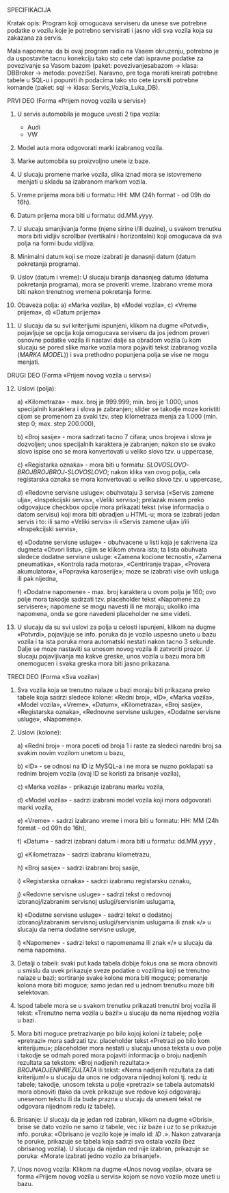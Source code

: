 SPECIFIKACIJA

Kratak opis:
	Program koji omogucava serviseru da unese sve potrebne podatke o vozilu koje 	je potrebno servisirati i jasno vidi sva vozila koja su zakazana za servis.
	
Mala napomena: da bi ovaj program radio na Vasem okruzenju, potrebno je da uspostavite tacnu konekciju tako sto cete dati ispravne podatke za povezivanje sa Vasom bazom (paket: povezivanjesabazom -> klasa: DBBroker -> metoda: poveziSe). Naravno, pre toga morati kreirati potrebne tabele u SQL-u i popuniti ih podacima tako sto cete izvrsiti potrebne komande 
(paket: sql -> klasa: Servis_Vozila_Luka_DB).


PRVI DEO (Forma «Prijem novog vozila u servis»)

1. U servis automobila je moguce uvesti 2 tipa vozila: 
	- Audi
	- VW

2. Model auta mora odgovorati marki izabranog vozila.

3. Marke automobila su proizvoljno unete iz baze.

4. U slucaju promene marke vozila, slika iznad mora se istovremeno menjati u skladu sa izabranom markom vozila.

5. Vreme prijema mora biti u formatu: HH: MM (24h format - od 09h do 16h).

6. Datum prijema mora biti u formatu: dd.MM.yyyy.

7. U slucaju smanjivanja forme (njene sirine i/ili duzine), u svakom trenutku mora biti vidljiv scrollbar (vertikalni i horizontalni) koji omogucava da sva polja na formi budu vidljiva.

8. Minimalni datum koji se moze izabrati je danasnji datum (datum pokretanja programa).

9. Uslov (datum i vreme): U slucaju biranja danasnjeg datuma (datuma pokretanja programa), mora se proveriti vreme. Izabrano vreme mora biti nakon trenutnog vremena pokretanja forme.

10. Obaveza polja: 
	a) «Marka vozila», 
	b) «Model vozila»,
	c) «Vreme prijema»,
	d) «Datum prijema»

11. U slucaju da su svi kriterijumi ispunjeni, klikom na dugme «Potvrdi», pojavljuje se opcija koja omogucava serviseru da jos jednom proveri osnovne podatke vozila ili nastavi dalje sa obradom vozila (u kom slucaju se pored slike marke vozila mora pojaviti tekst izabranog vozila ($MARKA$ $MODEL$)) i sva prethodno popunjena polja se vise ne mogu menjati.


DRUGI DEO (Forma «Prijem novog vozila u servis»)


12. Uslovi (polja):
	
 	a) «Kilometraza» - max. broj je 999.999; min. broj je 1.000; unos specijalnih 	karaktera i slova je zabranjen; 	slider se takodje moze koristiti cijom se promenom za svaki tzv. step kilometraza menja za 1.000 (min. step 0; 	    	    max. step 200.000),
	
   	b) «Broj sasije» - mora sadrzati tacno 7 cifara; unos brojeva i slova je dozvoljen; 	unos specijalnih karaktera 	   je zabranjen; nakon sto se svako slovo ispise ono se mora konvertovati u veliko slovo tzv. u uppercase,
	
	c) «Registarka oznaka» - mora biti u formatu:
	$SLOVOSLOVO$-$BROJBROJBROJ$-$SLOVOSLOVO$; nakon klika van ovog 	polja, cela registarska oznaka se mora konvertovati 	    u veliko slovo tzv. u uppercase,
	
 	d) «Redovne servisne usluge»: obuhvataju 3 servisa («Servis zamene ulja», 	«Inspekcijski servis», «Veliki 		servis»); prelazak misem preko odgovajuce 	checkbox opcije mora prikazati tekst (vise informacija o datom 		servisu) koji mora 	biti obradjen u HTML-u; mora se izabrati jedan servis i to: ili samo «Veliki 	servis» ili 	    «Servis zamene ulja» i/ili «Inspekcijski servis»,
	
 	e) «Dodatne servisne usluge» - obuhvacene u listi koja je sakrivena iza dugmeta 	«Otvori listu», cijim se 	klikom otvara ista; ta lista obuhvata sledece dodatne 	servisne usluge: «Zamena kocione tecnosti», «Zamena 	           pneumatika», «Kontrola 	rada 	motora», «Centriranje trapa», «Provera akumulatora», «Popravka 	karoserije»; moze 	se izabrati vise ovih usluga ili pak nijedna,
	
 	f) «Dodatne napomene» - max. broj karaktera u ovom polju je 160; ovo polje 	mora 	takodje sadrzati tzv. 		placeholder tekst «Napomene za servisere»; 	napomene se mogu navesti ili ne moraju; ukoliko ima napomena, onda 	   se gore navedeni placeholder ne sme videti.

13. U slucaju da su svi uslovi za polja u celosti ispunjeni, klikom na dugme «Potvrdi», pojavljuje se info. poruka da je vozilo uspesno uneto u bazu vozila i ta ista poruka mora automatski nestati nakon tacno 3 sekunde. Dalje se moze nastaviti sa unosom novog vozila ili zatvoriti prozor. U slucaju pojavljivanja ma kakve greske, unos vozila u bazu mora biti onemogucen i svaka greska mora biti jasno prikazana.

TRECI DEO (Forma «Sva vozila»)

1. Sva vozila koja se trenutno nalaze u bazi moraju biti prikazana preko tabele koja sadrzi sledece kolone: «Redni broj», «ID», «Marka vozila», «Model vozila», «Vreme», «Datum», «Kilometraza», «Broj sasije», «Registarska oznaka», «Rednovne servisne usluge», «Dodatne servisne usluge», «Napomene».

2. Uslovi (kolone):

	a) «Redni broj» - mora poceti od broja 1 i raste za sledeci naredni broj sa svakim 	novim vozilom unetom u bazu,
	
	b) «ID» - se odnosi na ID iz MySQL-a i ne mora se nuzno poklapati sa rednim 	brojem vozila (ovaj ID se koristi za brisanje vozila),
	
	c) «Marka vozila» - prikazuje izabranu marku vozila,
	
	d) «Model vozila» - sadrzi izabrani model vozila koji mora odgovorati marki 	vozila,
	
	e) «Vreme» - sadrzi izabrano vreme i mora biti u formatu: HH: MM (24h format - 	od 09h do 16h),
	
	f) «Datum» - sadrzi izabrani datum i mora biti u formatu: dd.MM.yyyy ,
	
	g) «Kilometraza» - sadrzi izabranu kilometrazu,
	
	h) «Broj sasije» - sadrzi izabrani broj sasije,
	
	i) «Registarska oznaka» - sadrzi izabranu registarsku oznaku,
	
	j) «Redovne servisne usluge» - sadrzi tekst o redovnoj izbranoj/izabranim 	servisnoj uslugi/servisnim uslugama,
	
	k) «Dodatne servisne usluge» - sadrzi tekst o dodatnoj izbranoj/izabranim 	servisnoj uslugi/servisnim uslugama ili znak «/» u slucaju da nema dodatne 	servisne usluge,
	
	l) «Napomene» - sadrzi tekst o napomenama ili znak «/» u slucaju da nema 	napomena.

3. Detalji o tabeli: svaki put kada tabela dobije fokus ona se mora obnoviti u smislu da uvek prikazuje sveze podatke o vozilima koji se trenutno nalaze u bazi; sortiranje svake kolone mora biti moguce; pomeranje kolona mora biti moguce; samo jedan red u jednom trenutku moze biti selektovan.

4. Ispod tabele mora se u svakom trenutku prikazati trenutni broj vozila ili tekst: «Trenutno nema vozila u bazi!» u slucaju da nema nijednog vozila u bazi.

5. Mora biti moguce pretrazivanje po bilo kojoj koloni iz tabele; polje «pretrazi» mora sadrzati tzv. placeholder tekst «Pretrazi po bilo kom kriterijumu»; placeholder mora nestati u slucaju unosa teksta u ovo polje i takodje se odmah pored mora pojaviti informacija o broju nadjenih rezultata sa tekstom: «Broj nadjenih rezultata:» $BROJNADJENIHREZULTATA$ ili tekst: «Nema nadjenih rezultata za dati kriterijum!» u slucaju da unos ne odgovara nijednoj koloni tj. redu iz tabele; takodje, unosom teksta u polje «pretrazi» se tabela automatski mora obnoviti (tako da uvek prikazuje sve redove koji odgovaraju unesenom tekstu ili da bude prazna u slucaju da uneseni tekst ne odgovara nijednom redu iz tabele).

6) Brisanje: U slucaju da je jedan red izabran, klikom na dugme «Obrisi», brise se dato vozilo ne samo iz tabele, vec i iz baze i uz to se prikazuje info. poruka: «Obrisano je vozilo koje je imalo id: $ID$ .». Nakon zatvaranja te poruke, prikazuje se tabela koja sadrzi sva ostala vozila (bez obrisanog vozila). U slucaju da nijedan red nije izabran, prikazuje se poruka: «Morate izabrati jedno vozilo za brisanje!».

7) Unos novog vozila: Klikom na dugme «Unos novog vozila», otvara se forma «Prijem novog vozila u servis» kojom se novo vozilo moze uneti u bazu.
